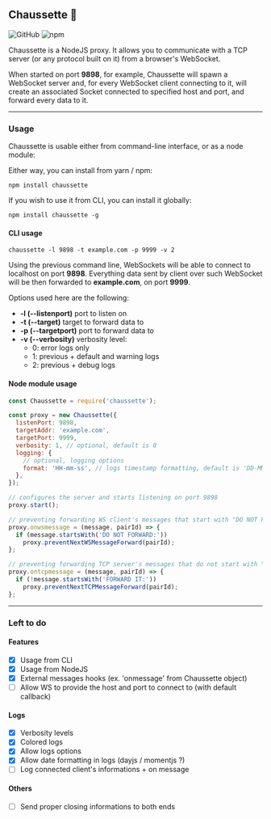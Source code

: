 ## Chaussette 🧦

![GitHub](https://img.shields.io/github/license/mdubourg001/chaussette.svg)
![npm](https://img.shields.io/npm/v/chaussette.svg)

Chaussette is a NodeJS proxy. It allows you to communicate with a TCP server
(or any protocol built on it) from a browser's WebSocket.

When started on port **9898**, for example, Chaussette will spawn a WebSocket
server and, for every WebSocket client connecting to it, will create an associated
Socket connected to specified host and port, and forward every data to it.

---

### Usage

Chaussette is usable either from command-line interface, or as a node module:

Either way, you can install from yarn / npm:

```shell script
npm install chaussette
```

If you wish to use it from CLI, you can install it globally:

```shell script
npm install chaussette -g
```

#### CLI usage

```shell script
chaussette -l 9898 -t example.com -p 9999 -v 2
```

Using the previous command line, WebSockets will be able to connect to
localhost on port **9898**. Everything data sent by client over such WebSocket
will be then forwarded to **example.com**, on port **9999**.

Options used here are the following:

- **-l (--listenport)** port to listen on
- **-t (--target)** target to forward data to
- **-p (--targetport)** port to forward data to
- **-v (--verbosity)** verbosity level:
  - 0: error logs only
  - 1: previous + default and warning logs
  - 2: previous + debug logs

#### Node module usage

```javascript
const Chaussette = require('chaussette');

const proxy = new Chaussette({
  listenPort: 9898,
  targetAddr: 'example.com',
  targetPort: 9999,
  verbosity: 1, // optional, default is 0
  logging: {
    // optional, logging options
    format: 'HH-mm-ss', // logs timestamp formatting, default is 'DD-MM-YY HH:mm:ss'
  },
});

// configures the server and starts listening on port 9898
proxy.start();

// preventing forwarding WS client's messages that start with "DO NOT FORWARD:"
proxy.onwsmessage = (message, pairId) => {
  if (message.startsWith('DO NOT FORWARD:'))
    proxy.preventNextWSMessageForward(pairId);
};

// preventing forwarding TCP server's messages that do not start with "FORWARD IT:"
proxy.ontcpmessage = (message, pairId) => {
  if (!message.startsWith('FORWARD IT:'))
    proxy.preventNextTCPMessageForward(pairId);
};
```

---

### Left to do

#### Features

- [x] Usage from CLI
- [x] Usage from NodeJS
- [x] External messages hooks (ex. 'onmessage' from Chaussette object)
- [ ] Allow WS to provide the host and port to connect to (with default callback)

#### Logs

- [x] Verbosity levels
- [x] Colored logs
- [x] Allow logs options
- [x] Allow date formatting in logs (dayjs / momentjs ?)
- [ ] Log connected client's informations + on message

#### Others

- [ ] Send proper closing informations to both ends
